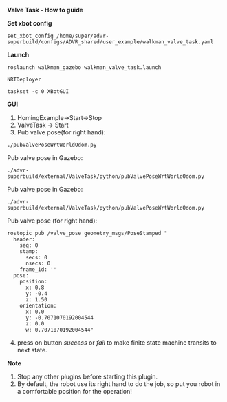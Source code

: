 **Valve Task - How to guide**

**Set xbot config**
```
set_xbot_config /home/super/advr-superbuild/configs/ADVR_shared/user_example/walkman_valve_task.yaml

```


**Launch**
```
roslaunch walkman_gazebo walkman_valve_task.launch
```

```
NRTDeployer
```

```
taskset -c 0 XBotGUI
```


**GUI**
1) HomingExample->Start->Stop
2) ValveTask -> Start
3) Pub valve pose(for right hand):

```
./pubValvePoseWrtWorldOdom.py
```

Pub valve pose in Gazebo:

```
./advr-superbuild/external/ValveTask/python/pubValvePoseWrtWorldOdom.py
```

Pub valve pose in Gazebo:

```
./advr-superbuild/external/ValveTask/python/pubValvePoseWrtWorldOdom.py
```

Pub valve pose (for right hand):
```
rostopic pub /valve_pose geometry_msgs/PoseStamped "
  header:
    seq: 0
    stamp:
      secs: 0
      nsecs: 0
    frame_id: ''
  pose:
    position:
      x: 0.8
      y: -0.4
      z: 1.50
    orientation:
      x: 0.0
      y: -0.7071070192004544
      z: 0.0
      w: 0.7071070192004544"
```
       
4) press on button _success_ or _fail_ to make finite state machine transits to next state.


**Note**
1) Stop any other plugins before starting this plugin.
2) By default, the robot use its right hand to do the job, so put you robot in a comfortable position for the operation!

